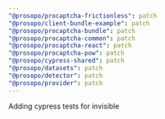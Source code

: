 ```yaml
---
"@prosopo/procaptcha-frictionless": patch
"@prosopo/client-bundle-example": patch
"@prosopo/procaptcha-bundle": patch
"@prosopo/procaptcha-common": patch
"@prosopo/procaptcha-react": patch
"@prosopo/procaptcha-pow": patch
"@prosopo/cypress-shared": patch
"@prosopo/datasets": patch
"@prosopo/detector": patch
"@prosopo/provider": patch
---
```


Adding cypress tests for invisible

